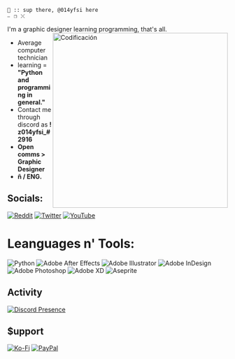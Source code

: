     👋 :: sup there, @014yfsi here                                                                                     ⎯⠀❐⠀⤬
I'm a graphic designer learning programming, that's all.
<img align="right" alt="Codificación" width="400" src="https://cdn.dribbble.com/users/2716461/screenshots/11013019/graphic_design_icon_-_animation_dribbble_gif.gif">

- Average computer technician
- learning = **"Python and programming in general."**
- Contact me through discord as **! z014yfsi_#2916**
- **Open comms > Graphic Designer**
- **ñ / ENG.**

## Socials:
[![Reddit](https://img.shields.io/badge/Reddit-%23FF4500.svg?logo=Reddit&logoColor=white)](https://reddit.com/user/014yfsi) [![Twitter](https://img.shields.io/badge/Twitter-%231DA1F2.svg?logo=Twitter&logoColor=white)](https://twitter.com/014yfsi) [![YouTube](https://img.shields.io/badge/YouTube-%23FF0000.svg?logo=YouTube&logoColor=white)](https://youtube.com/@UC_JncjpxD0Uebi2MTzLx9JQ) 

# Leanguages n' Tools:
![Python](https://img.shields.io/badge/python-3670A0?style=for-the-badge&logo=python&logoColor=ffdd54) ![Adobe After Effects](https://img.shields.io/badge/Adobe%20After%20Effects-9999FF.svg?style=for-the-badge&logo=Adobe%20After%20Effects&logoColor=white) ![Adobe Illustrator](https://img.shields.io/badge/adobeillustrator-%23FF9A00.svg?style=for-the-badge&logo=adobeillustrator&logoColor=white) ![Adobe InDesign](https://img.shields.io/badge/Adobe%20InDesign-49021F?style=for-the-badge&logo=adobeindesign&logoColor=white) ![Adobe Photoshop](https://img.shields.io/badge/adobephotoshop-%2331A8FF.svg?style=for-the-badge&logo=adobephotoshop&logoColor=white) ![Adobe XD](https://img.shields.io/badge/Adobe%20XD-470137?style=for-the-badge&logo=Adobe%20XD&logoColor=#FF61F6) ![Aseprite](https://img.shields.io/badge/Aseprite-FFFFFF?style=for-the-badge&logo=Aseprite&logoColor=#7D929E)

## Activity
[![Discord Presence](https://lanyard.cnrad.dev/api/451531333320179732)](https://discord.com/users/451531333320179732)


  ## **$upport**
  [![Ko-Fi](https://img.shields.io/badge/Ko--fi-F16061?style=for-the-badge&logo=ko-fi&logoColor=white)](https://ko-fi.com/014yfsi) [![PayPal](https://img.shields.io/badge/PayPal-00457C?style=for-the-badge&logo=paypal&logoColor=white)](https://paypal.me/014yfsi) 


